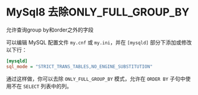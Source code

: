 # MySql8 去除ONLY_FULL_GROUP_BY

允许查询group by和order之外的字段

可以编辑 MySQL 配置文件 `my.cnf` 或 `my.ini`，并在 `[mysqld]` 部分下添加或修改以下行：

```ini
[mysqld]
sql_mode = "STRICT_TRANS_TABLES,NO_ENGINE_SUBSTITUTION"
```

通过这样做，你可以去除 `ONLY_FULL_GROUP_BY` 模式，允许在 `ORDER BY` 子句中使用不在 `SELECT` 列表中的列。